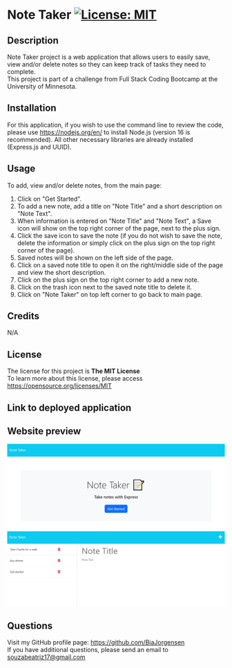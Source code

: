# Note Taker [![License: MIT](https://img.shields.io/badge/License-MIT-yellow.svg)](https://opensource.org/licenses/MIT)

## Description
Note Taker project is a web application that allows users to easily save, view and/or delete notes so they can keep track of tasks they need to complete.\
This project is part of a challenge from Full Stack Coding Bootcamp at the University of Minnesota.


## Installation

For this application, if you wish to use the command line to review the code, please use https://nodejs.org/en/ to install Node.js (version 16 is recommended). All other necessary libraries are already installed (Express.js and UUID).

## Usage
To add, view and/or delete notes, from the main page:
1. Click on "Get Started".
1. To add a new note, add a title on "Note Title" and a short description on "Note Text".
1. When information is entered on "Note Title" and "Note Text", a Save icon will show on the top right corner of the page, next to the plus sign.
1. Click the save icon to save the note (if you do not wish to save the note, delete the information or simply click on the plus sign on the top right corner of the page).
1. Saved notes will be shown on the left side of the page.
1. Click on a saved note title to open it on the right/middle side of the page and view the short description.
1. Click on the plus sign on the top right corner to add a new note.
1. Click on the trash icon next to the saved note title to delete it.
1. Click on "Note Taker" on top left corner to go back to main page.


## Credits

N/A

## License

The license for this project is **The MIT License**<br>
To learn more about this license, please access https://opensource.org/licenses/MIT

## Link to deployed application



## Website preview

<kbd>![Note-Taker-Mainpage](./Develop/public/assets/images/main-page.PNG)</kbd>
<kbd>![Note-Taker-Notes-page](./Develop/public/assets/images/notes-page.PNG)</kbd>

## Questions
  Visit my GitHub profile page: https://github.com/BiaJorgensen<br>
  If you have additional questions, please send an email to souzabeatriz17@gmail.com